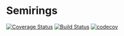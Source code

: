 # Semirings
[![Coverage Status](https://coveralls.io/repos/github/mcognetta/Semirings.jl/badge.svg?branch=master)](https://coveralls.io/github/mcognetta/Semirings.jl?branch=master)
[![Build Status](https://travis-ci.com/mcognetta/Semirings.jl.svg?branch=master)](https://travis-ci.com/mcognetta/Semirings.jl)
[![codecov](https://codecov.io/gh/mcognetta/Semirings.jl/branch/master/graph/badge.svg)](https://codecov.io/gh/mcognetta/Semirings.jl)